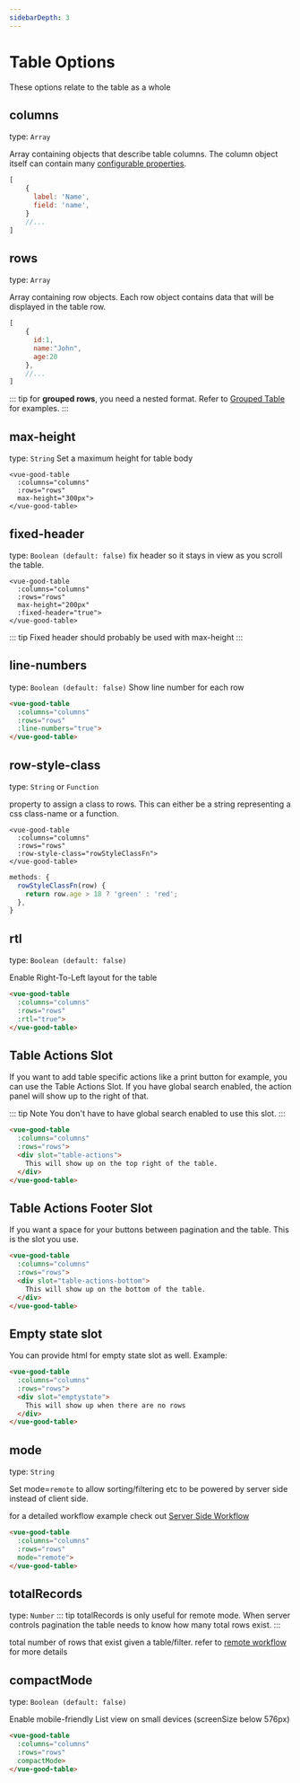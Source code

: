 ```yaml
---
sidebarDepth: 3
---
```


# Table Options

These options relate to the table as a whole

## columns

type: `Array`

Array containing objects that describe table columns. The column object itself can contain many [configurable properties](/guide/configuration/column-options.md).
```javascript
[
    {
      label: 'Name',
      field: 'name',
    }
    //...
]
```

## rows

type: `Array`

Array containing row objects. Each row object contains data that will be displayed in the table row.
```javascript
[
    {
      id:1,
      name:"John",
      age:20
    },
    //...
]
```

::: tip
for **grouped rows**, you need a nested format. Refer to [Grouped Table](/guide/advanced/grouped-table.md) for examples.
:::

## max-height

type: `String`
Set a maximum height for table body

```vue
<vue-good-table
  :columns="columns"
  :rows="rows"
  max-height="300px">
</vue-good-table>
```

## fixed-header

type: `Boolean (default: false)`
fix header so it stays in view as you scroll the table.

```vue
<vue-good-table
  :columns="columns"
  :rows="rows"
  max-height="200px"
  :fixed-header="true">
</vue-good-table>
```
<fixed-header />

::: tip
Fixed header should probably be used with max-height
:::


## line-numbers

type: `Boolean (default: false)`
Show line number for each row
```html
<vue-good-table
  :columns="columns"
  :rows="rows"
  :line-numbers="true">
</vue-good-table>
```
<line-numbers-table />

## row-style-class 

type: `String` or `Function`

property to assign a class to rows. This can either be a string representing a css class-name or a function.

```vue
<vue-good-table
  :columns="columns"
  :rows="rows"
  :row-style-class="rowStyleClassFn">
</vue-good-table>
```

```js
methods: {
  rowStyleClassFn(row) {
    return row.age > 18 ? 'green' : 'red';
  },
}
```


## rtl 

type: `Boolean (default: false)`

Enable Right-To-Left layout for the table
```html
<vue-good-table
  :columns="columns"
  :rows="rows"
  :rtl="true">
</vue-good-table>
```
<rtl-table />

## Table Actions Slot
If you want to add table specific actions like a print button for example, you can use the Table Actions Slot. If you have global search enabled, the action panel will show up to the right of that.

::: tip Note
You don't have to have global search enabled to use this slot.
:::

```html
<vue-good-table
  :columns="columns"
  :rows="rows">
  <div slot="table-actions">
    This will show up on the top right of the table. 
  </div>
</vue-good-table>
```
<action-slot-table />


## Table Actions Footer Slot

If you want a space for your buttons between pagination and the table. This is the slot you use. 

```html
<vue-good-table
  :columns="columns"
  :rows="rows">
  <div slot="table-actions-bottom">
    This will show up on the bottom of the table. 
  </div>
</vue-good-table>
```

## Empty state slot
You can provide html for empty state slot as well. Example:

```html
<vue-good-table
  :columns="columns"
  :rows="rows">
  <div slot="emptystate">
    This will show up when there are no rows
  </div>
</vue-good-table>
```

## mode

type: `String`

Set mode=`remote` to allow sorting/filtering etc to be powered by server side instead of client side.

for a detailed workflow example check out [Server Side Workflow](/guide/advanced/remote-workflow.md)

```html
<vue-good-table
  :columns="columns"
  :rows="rows"
  mode="remote">
</vue-good-table>
```

## totalRecords

type: `Number`
::: tip
totalRecords is only useful for remote mode. When server controls pagination the table needs to know how many total rows exist.
:::

total number of rows that exist given a table/filter. refer to [remote workflow](/guide/advanced/remote-workflow.md) for more details

## compactMode

type: `Boolean (default: false)`

Enable mobile-friendly List view on small devices (screenSize below 576px)
```html
<vue-good-table
  :columns="columns"
  :rows="rows"
  compactMode>
</vue-good-table>
```
<rtl-table />